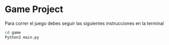 # Game Project

Para correr el juego debes seguir las siguientes instrucciones en la terminal

```sh
cd game
Python3 main.py
```
